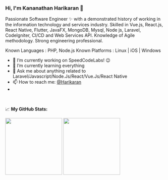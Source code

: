 ### Hi, I'm Kananathan Harikaran 👋

Passionate Software Engineer ✨ with a demonstrated history of working in the information technology and services industry. Skilled in Vue.js, React.js, React Native, Flutter, JavaFX, MongoDB, Mysql, Node js, Laravel, CodeIgniter, CI/CD and Web Services API. Knowledge of Agile methodology. Strong engineering professional.

Known Languages : PHP, Node.js
Known Platforms : Linux | iOS | Windows

- 🔭 I’m currently working on SpeedCodeLabs! :wink: 
- 🌱 I’m currently learning everything
- 💬 Ask me about anything related to Laravel/Javascript/Node.Js/React/Vue.Js/React Native
- 📫 How to reach me: [@Harikaran](https://www.linkedin.com/in/harikaran-kananathan-48006a1a0/)
- 
</br>


📈 **My GitHub Stats:**

<p>
  <img height="180em" src="https://github-readme-stats.vercel.app/api?username=HarikaranKananathan&show_icons=true&hide_border=true&&count_private=true&include_all_commits=true" />
  <img height="180em" src="https://github-readme-stats.vercel.app/api/top-langs/?username=HarikaranKananathan&exclude_repo=KNN-Image-Classification&show_icons=true&hide_border=true&layout=compact&langs_count=8"/>
</p>



<!-- 📕 Latest Blog Posts -->
<!-- BLOG-POST-LIST:START -->
<!-- BLOG-POST-LIST:END -->

